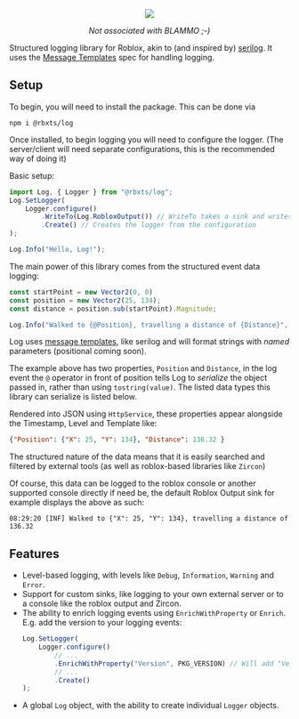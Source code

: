 <div align="center">
<img src="https://i.imgur.com/yzq5cEa.png">

_Not associated with BLAMMO ;-)_
</div>

Structured logging library for Roblox, akin to (and inspired by) [serilog](https://github.com/serilog/serilog). It uses the [Message Templates](https://messagetemplates.org/) spec for handling logging.

## Setup
To begin, you will need to install the package. This can be done via
```
npm i @rbxts/log
```

Once installed, to begin logging you will need to configure the logger. (The server/client will need separate configurations, this is the recommended way of doing it)

Basic setup:
```ts
import Log, { Logger } from "@rbxts/log";
Log.SetLogger(
    Logger.configure()
        .WriteTo(Log.RobloxOutput()) // WriteTo takes a sink and writes to it
        .Create() // Creates the logger from the configuration
);

Log.Info("Hello, Log!");
```

The main power of this library comes from the structured event data logging:
```ts
const startPoint = new Vector2(0, 0)
const position = new Vector2(25, 134);
const distance = position.sub(startPoint).Magnitude;

Log.Info("Walked to {@Position}, travelling a distance of {Distance}", position, distance);
```

Log uses [message templates](https://messagetemplates.org/), like serilog and will format strings with _named_ parameters (positional coming soon).

The example above has two properties, `Position` and `Distance`, in the log event the `@` operator in front of position tells Log to _serialize_ the object passed in, rather than using `tostring(value)`. The listed data types this library can serialize is listed below.

Rendered into JSON using `HttpService`, these properties appear alongside the Timestamp, Level and Template like:

```json
{"Position": {"X": 25, "Y": 134}, "Distance": 136.32 }
```

The structured nature of the data means that it is easily searched and filtered by external tools (as well as roblox-based libraries like `Zircon`)

Of course, this data can be logged to the roblox console or another supported console directly if need be, the default Roblox Output sink for example displays the above as such:
```
08:29:20 [INF] Walked to {"X": 25, "Y": 134}, travelling a distance of 136.32
```

## Features
- Level-based logging, with levels like `Debug`, `Information`, `Warning` and `Error`.
- Support for custom sinks, like logging to your own external server or to a console like the roblox output and Zircon.
- The ability to enrich logging events using `EnrichWithProperty` or `Enrich`. E.g. add the version to your logging events:
    ```ts
    Log.SetLogger(
        Logger.configure()
            // ...
            .EnrichWithProperty("Version", PKG_VERSION) // Will add "Version" to the event data
            // ...
            .Create()
    );
    ```
- A global `Log` object, with the ability to create individual `Logger` objects.